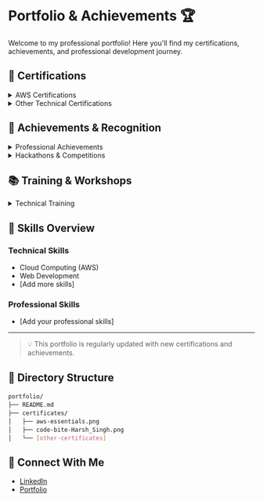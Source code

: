 # Portfolio & Achievements 🏆

Welcome to my professional portfolio! Here you'll find my certifications, achievements, and professional development journey.

## 📜 Certifications

<details>
<summary>AWS Certifications</summary>

### AWS Essentials
- **Issuing Organization:** ITE Infotech Pvt Ltd.
- **Date:** October 2022
- **Certificate ID:** 2021/IN/2182
- **Skills:** Cloud Computing, AWS Fundamentals
  
<img src="certificates/aws-essentials.png" alt="AWS Essentials Certificate" height='400'/>

</details>

<!-- Add more certification categories as needed -->
<details>
<summary>Other Technical Certifications</summary>

### Add Your Other Certifications Here
- **Issuing Organization:** [Organization Name]
- **Date:** [Completion Date]
- **Certificate ID:** [ID if applicable]
- **Skills:** [Relevant Skills]
  
<!-- Add image or PDF link -->
<img src="certificates/your-cert-image.jpg" alt="Certificate Name" width="600"/>

</details>

## 🏅 Achievements & Recognition

<details>
<summary>Professional Achievements</summary>

### Achievement Title
- **Description:** Brief description of the achievement
- **Date:** Achievement date
- **Impact:** What was the outcome or impact

</details>

<details>
<summary>Hackathons & Competitions</summary>

### CodeBite 2k23 - Web Development Hackathon
- **Team:** Code Strikers
- **Event:** State Level Web Development Hackathon
- **Organizer:** Sheryians Coding School
- **Venue:** Sagar Institute of Research & Technology, Bhopal
- **Date:** February 23-24, 2023

<img src="certificates/code-bite-Harsh_Singh.png" alt="CodeBite 2k23 Certificate" height='400'/>

</details>

## 📚 Training & Workshops

<details>
<summary>Technical Training</summary>

### Training/Workshop Name
- **Organization:** Training provider
- **Duration:** Time period
- **Key Learnings:** Main takeaways

</details>

## 🔧 Skills Overview

### Technical Skills
- Cloud Computing (AWS)
- Web Development
- [Add more skills]

### Professional Skills
- [Add your professional skills]

---

> 💡 This portfolio is regularly updated with new certifications and achievements.

## 📁 Directory Structure
```bash
portfolio/
├── README.md
├── certificates/
│   ├── aws-essentials.png
│   ├── code-bite-Harsh_Singh.png
│   └── [other-certificates]
```

</details>

## 🤝 Connect With Me
- [LinkedIn](https://www.linkedin.com/in/harshsingh-io)
- [Portfolio](https://harshsinghh.me/portfolio/)
